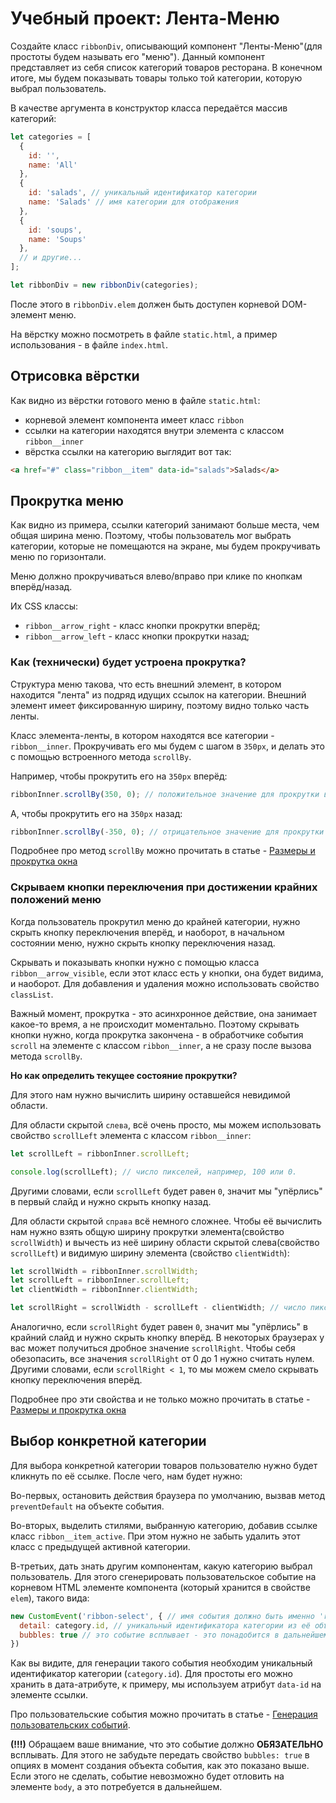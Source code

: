 # Учебный проект: Лента-Меню

Создайте класс `ribbonDiv`, описывающий компонент "Ленты-Меню"(для простоты будем называть его "меню"). Данный компонент представляет из себя список категорий товаров ресторана. В конечном итоге, мы будем показывать товары только той категории, которую выбрал пользователь.

В качестве аргумента в конструктор класса передаётся массив категорий:

```js
let categories = [
  {
    id: '',
    name: 'All'
  },
  {
    id: 'salads', // уникальный идентификатор категории
    name: 'Salads' // имя категории для отображения
  },
  {
    id: 'soups',
    name: 'Soups'
  },
  // и другие...
];

let ribbonDiv = new ribbonDiv(categories);
```

После этого в `ribbonDiv.elem` должен быть доступен корневой DOM-элемент меню. 

На вёрстку можно посмотреть в файле `static.html`, а пример использования - в файле `index.html`.

## Отрисовка вёрстки

Как видно из вёрстки готового меню в файле `static.html`:
- корневой элемент компонента имеет класс `ribbon` 
- ссылки на категории находятся внутри элемента с классом `ribbon__inner`
- вёрстка ссылки на категорию выглядит вот так:
```html
<a href="#" class="ribbon__item" data-id="salads">Salads</a>
```

## Прокрутка меню

Как видно из примера, ссылки категорий занимают больше места, чем общая ширина меню. Поэтому, чтобы пользователь мог выбрать категории, которые не помещаются на экране, мы будем прокручивать меню по горизонтали.

Меню должно прокручиваться влево/вправо при клике по кнопкам вперёд/назад.

Их CSS классы:
- `ribbon__arrow_right` - класс кнопки прокрутки вперёд;
- `ribbon__arrow_left` - класс кнопки прокрутки назад;

### Как (технически) будет устроена прокрутка?

Структура меню такова, что есть внешний элемент, в котором находится "лента" из подряд идущих ссылок на категории. Внешний элемент имеет фиксированную ширину, поэтому видно только часть ленты.

Класс элемента-ленты, в котором находятся все категории - `ribbon__inner`. Прокручивать его мы будем с шагом в `350px`, и делать это c помощью встроенного метода `scrollBy`.

Например, чтобы прокрутить его на `350px` вперёд:
```js
ribbonInner.scrollBy(350, 0); // положительное значение для прокрутки вперёд
```

А, чтобы прокрутить его на `350px` назад:
```js
ribbonInner.scrollBy(-350, 0); // отрицательное значение для прокрутки назад
```

Подробнее про метод `scrollBy` можно прочитать в статье - [Размеры и прокрутка окна](https://learn.javascript.ru/size-and-scroll-window#window-scroll)

### Скрываем кнопки переключения при достижении крайних положений меню

Когда пользователь прокрутил меню до крайней категории, нужно скрыть кнопку переключения вперёд, и наоборот, в начальном состоянии меню, нужно скрыть кнопку переключения назад. 

Скрывать и показывать кнопки нужно с помощью класса `ribbon__arrow_visible`, если этот класс есть у кнопки, она будет видима, и наоборот. Для добавления и удаления можно использовать свойство `classList`.

Важный момент, прокрутка - это асинхронное действие, она занимает какое-то время, а не происходит моментально. Поэтому скрывать кнопки нужно, когда прокрутка закончена - в обработчике события `scroll` на элементе с классом `ribbon__inner`, а не сразу после вызова метода `scrollBy`.

**Но как определить текущее состояние прокрутки?**

Для этого нам нужно вычислить ширину оставшейся невидимой области.

Для области скрытой `слева`, всё очень просто, мы можем использовать свойство `scrollLeft` элемента с классом `ribbon__inner`:

```js
let scrollLeft = ribbonInner.scrollLeft;

console.log(scrollLeft); // число пикселей, например, 100 или 0.

```

Другими словами, если `scrollLeft` будет равен `0`, значит мы "упёрлись" в первый слайд и нужно скрыть кнопку назад.

Для области скрытой `справа` всё немного сложнее. Чтобы её вычислить нам нужно взять общую ширину прокрутки элемента(свойство `scrollWidth`) и вычесть из неё ширину области скрытой слева(свойство `scrollLeft`) и видимую ширину элемента (свойство `clientWidth`):

```js
let scrollWidth = ribbonInner.scrollWidth;
let scrollLeft = ribbonInner.scrollLeft;
let clientWidth = ribbonInner.clientWidth;

let scrollRight = scrollWidth - scrollLeft - clientWidth; // число пикселей, например, 100 или 0.
```

Аналогично, если `scrollRight` будет равен `0`, значит мы "упёрлись" в крайний слайд и нужно скрыть кнопку вперёд.
В некоторых браузерах у вас может получиться дробное значение `scrollRight`. Чтобы себя обезопасить, все значения `scrollRight` от 0 до 1 нужно считать нулем. Другими словами, если `scrollRight < 1`, то мы можем смело скрывать кнопку переключения вперёд.

Подробнее про эти свойства и не только можно прочитать в статье - [Размеры и прокрутка окна](https://learn.javascript.ru/size-and-scroll-window)

## Выбор конкретной категории

Для выбора конкретной категории товаров пользователю нужно будет кликнуть по её ссылке. После чего, нам будет нужно:

Во-первых, остановить действия браузера по умолчанию, вызвав метод `preventDefault` на объекте события.

Во-вторых, выделить стилями, выбранную категорию, добавив ссылке класс `ribbon__item_active`. При этом нужно не забыть удалить этот класс с предыдущей активной категории.

В-третьих, дать знать другим компонентам, какую категорию выбрал пользователь. Для этого сгенерировать пользовательское событие на корневом HTML элементе компонента (который хранится в свойстве `elem`), такого вида: 

```js
new CustomEvent('ribbon-select', { // имя события должно быть именно 'ribbon-select'
  detail: category.id, // уникальный идентификатора категории из её объекта
  bubbles: true // это событие всплывает - это понадобится в дальнейшем
})
```

Как вы видите, для генерации такого события необходим уникальный идентификатор категории (`category.id`). Для простоты его можно хранить в дата-атрибуте, к примеру, мы используем атрибут `data-id` на элементе ссылки.

Про пользовательские события можно прочитать в статье - [Генерация пользовательских событий](https://learn.javascript.ru/dispatch-events).

**(!!!)** Обращаем ваше внимание, что это событие должно **ОБЯЗАТЕЛЬНО** всплывать. Для этого не забудьте передать свойство `bubbles: true` в опциях в момент создания объекта события, как это показано выше. Если этого не сделать, событие невозможно будет отловить на элементе `body`, а это потребуется в дальнейшем.
